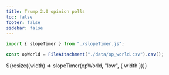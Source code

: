 ```yaml
---
title: Trump 2.0 opinion polls
toc: false
footer: false
sidebar: false
---
```


```js
import { slopeTimer } from "./slopeTimer.js";
```

```js
const opWorld = FileAttachment("./data/op_world.csv").csv();
```

<div class="grid grid-cols-3">
    <div class="col-span-1 col-start-1 ...">
    </div> 
    <div class="col-span-1 col-start-2 ...">
        ${resize((width) => slopeTimer(opWorld, "low", { width }))}
</div>
</div>

